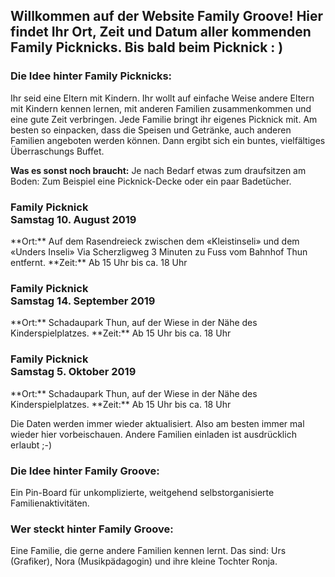 <h2>Willkommen auf der Website Family Groove! Hier findet Ihr Ort, Zeit und Datum aller kommenden Family Picknicks. Bis bald beim Picknick : )</h2>

<h3>Die Idee hinter Family Picknicks:</h3>
Ihr seid eine Eltern mit Kindern. Ihr wollt auf einfache Weise andere Eltern mit Kindern kennen lernen, mit anderen Familien zusammenkommen und eine gute Zeit verbringen. Jede Familie bringt ihr eigenes Picknick mit. Am besten so einpacken, dass die Speisen und Getränke, auch anderen Familien angeboten werden können. Dann ergibt sich ein buntes, vielfältiges Überraschungs Buffet. 

**Was es sonst noch braucht:** Je nach Bedarf etwas zum draufsitzen am Boden: Zum Beispiel eine Picknick-Decke oder ein paar Badetücher. 

<h3>Family Picknick<br>Samstag 10. August 2019</h3>
**Ort:** Auf dem Rasendreieck zwischen dem «Kleistinseli» und dem «Unders Inseli» 
Via Scherzligweg 3 Minuten zu Fuss vom Bahnhof Thun entfernt.
**Zeit:** Ab 15 Uhr bis ca. 18 Uhr
<h3>Family Picknick<br>Samstag 14. September 2019</h3>
**Ort:** Schadaupark Thun, auf der Wiese in der Nähe des Kinderspielplatzes.
**Zeit:** Ab 15 Uhr bis ca. 18 Uhr 
<h3>Family Picknick<br>Samstag 5. Oktober 2019</h3>
**Ort:** Schadaupark Thun, auf der Wiese in der Nähe des Kinderspielplatzes.
**Zeit:** Ab 15 Uhr bis ca. 18 Uhr

Die Daten werden immer wieder aktualisiert. Also am besten immer mal wieder hier vorbeischauen.
Andere Familien einladen ist ausdrücklich erlaubt ;-)

<h3>Die Idee hinter Family Groove:</h3>
Ein Pin-Board für unkomplizierte, weitgehend selbstorganisierte Familienaktivitäten. 

<h3>Wer steckt hinter Family Groove:</h3>
Eine Familie, die gerne andere Familien kennen lernt. Das sind: Urs (Grafiker), Nora (Musikpädagogin) und ihre kleine Tochter Ronja. 
